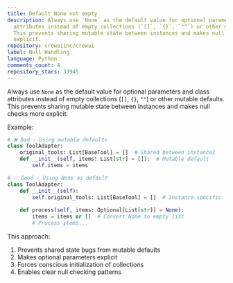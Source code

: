 ```yaml
---
title: Default None not empty
description: Always use `None` as the default value for optional parameters and class
  attributes instead of empty collections (`[]`, `{}`, `""`) or other mutable defaults.
  This prevents sharing mutable state between instances and makes null checks more
  explicit.
repository: crewaiinc/crewai
label: Null Handling
language: Python
comments_count: 4
repository_stars: 33945
---
```


Always use `None` as the default value for optional parameters and class attributes instead of empty collections (`[]`, `{}`, `""`) or other mutable defaults. This prevents sharing mutable state between instances and makes null checks more explicit.

Example:
```python
# ❌ Bad - Using mutable defaults
class ToolAdapter:
    original_tools: List[BaseTool] = []  # Shared between instances
    def __init__(self, items: List[str] = []):  # Mutable default
        self.items = items

# ✅ Good - Using None as default
class ToolAdapter:
    def __init__(self):
        self.original_tools: List[BaseTool] = []  # Instance-specific
    
    def process(self, items: Optional[List[str]] = None):
        items = items or []  # Convert None to empty list
        # Process items...
```

This approach:
1. Prevents shared state bugs from mutable defaults
2. Makes optional parameters explicit
3. Forces conscious initialization of collections
4. Enables clear null checking patterns